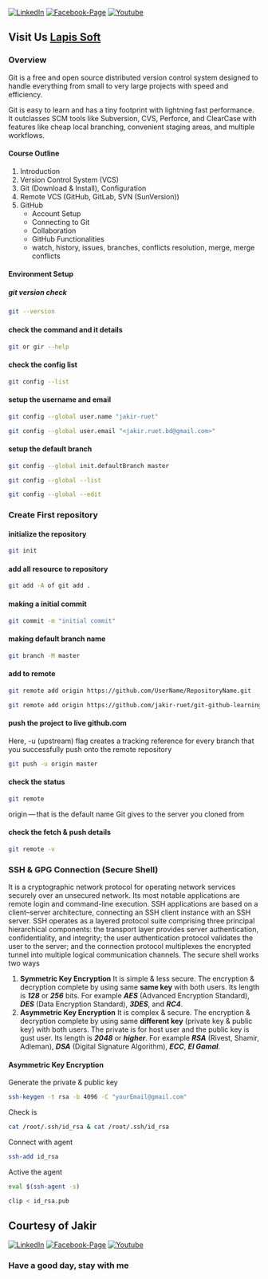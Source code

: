 [![LinkedIn][linkedin-shield-lapissoft]][linkedin-url-lapissoft]
[![Facebook-Page][facebook-shield-lapissoft]][facebook-url-lapissoft]
[![Youtube][youtube-shield-lapissoft]][youtube-url-lapissoft]

## Visit Us [Lapis Soft](http://www.lapissoft.com)

### Overview

Git is a free and open source distributed version control system designed to handle everything from small to very large projects with speed and efficiency.

Git is easy to learn and has a tiny footprint with lightning fast performance. It outclasses SCM tools like Subversion, CVS, Perforce, and ClearCase with features like cheap local branching, convenient staging areas, and multiple workflows.

#### Course Outline

1. Introduction
2. Version Control System (VCS)
3. Git (Download & Install), Configuration
4. Remote VCS (GitHub, GitLab, SVN (SunVersion))
5. GitHub
   - Account Setup
   - Connecting to Git
   - Collaboration
   - GitHub Functionalities
   - watch, history, issues, branches, conflicts resolution, merge, merge conflicts

#### Environment Setup

##### git version check

```bash
git --version
```

#### check the command and it details

```bash
git or gir --help
```

#### check the config list

```bash
git config --list
```

#### setup the username and email

```bash
git config --global user.name "jakir-ruet"
```

```bash
git config --global user.email "<jakir.ruet.bd@gmail.com>"
```

#### setup the default branch

```bash
git config --global init.defaultBranch master
```
```bash
git config --global --list
```
```bash
git config --global --edit
```

### Create First repository

#### initialize the repository

```bash
git init
```

#### add all resource to repository

```bash
git add -A of git add .
```

#### making a initial commit

```bash
git commit -m "initial commit"
```

#### making default branch name

```bash
git branch -M master
```

#### add to remote

```bash
git remote add origin https://github.com/UserName/RepositoryName.git
```

```bash
git remote add origin https://github.com/jakir-ruet/git-github-learning.git
```

#### push the project to live github.com

Here, -u (upstream) flag creates a tracking reference for every branch that you successfully push onto the remote repository

```bash
git push -u origin master
```

#### check the status

```bash
git remote
```

origin — that is the default name Git gives to the server you cloned from

#### check the fetch & push details

```bash
git remote -v
```

### SSH & GPG Connection (Secure Shell)

It is a cryptographic network protocol for operating network services securely over an unsecured network. Its most notable applications are remote login and command-line execution.
SSH applications are based on a client–server architecture, connecting an SSH client instance with an SSH server. SSH operates as a layered protocol suite comprising three principal hierarchical components: the transport layer provides server authentication, confidentiality, and integrity; the user authentication protocol validates the user to the server; and the connection protocol multiplexes the encrypted tunnel into multiple logical communication channels. The secure shell works two ways

1. **Symmetric Key Encryption**
It is simple & less secure. The encryption & decryption complete by using same **same key** with both users. Its length is ***128*** or ***256*** bits. For example ***AES*** (Advanced Encryption Standard), ***DES*** (Data Encryption Standard), ***3DES***, and ***RC4***.
2. **Asymmetric Key Encryption**
It is complex & secure. The encryption & decryption complete by using same **different key** (private key & public key) with both users. The private is for host user and the public key is gust user. Its length is ***2048*** or ***higher***. For example ***RSA*** (Rivest, Shamir, Adleman), ***DSA*** (Digital Signature Algorithm), ***ECC***, ***El Gamal***.

#### Asymmetric Key Encryption

Generate the private & public key

```bash
ssh-keygen -t rsa -b 4096 -C "yourEmail@gmail.com"
```

Check is 

```bash
cat /root/.ssh/id_rsa & cat /root/.ssh/id_rsa
```

Connect with agent

```bash
ssh-add id_rsa
```

Active the agent

```bash
eval $(ssh-agent -s)
```

```bash
clip < id_rsa.pub
```

## Courtesy of Jakir

[![LinkedIn][linkedin-shield-jakir]][linkedin-url-jakir]
[![Facebook-Page][facebook-shield-jakir]][facebook-url-jakir]
[![Youtube][youtube-shield-jakir]][youtube-url-jakir]

### Have a good day, stay with me
<!-- Personal profile -->

[linkedin-shield-jakir]: https://img.shields.io/badge/linkedin-%230077B5.svg?style=for-the-badge&logo=linkedin&logoColor=white
[linkedin-url-jakir]: https://www.linkedin.com/in/jakir-ruet/
[facebook-shield-jakir]: https://img.shields.io/badge/Facebook-%231877F2.svg?style=for-the-badge&logo=Facebook&logoColor=white
[facebook-url-jakir]: https://www.facebook.com/jakir-ruet/
[youtube-shield-jakir]: https://img.shields.io/badge/YouTube-%23FF0000.svg?style=for-the-badge&logo=YouTube&logoColor=white
[youtube-url-jakir]: https://www.youtube.com/@mjakaria-ruet/featured

<!-- Company profile -->

[linkedin-shield-lapissoft]: https://img.shields.io/badge/linkedin-%230077B5.svg?style=for-the-badge&logo=linkedin&logoColor=white
[linkedin-url-lapissoft]: https://www.linkedin.com/company/lapis-soft/
[facebook-shield-lapissoft]: https://img.shields.io/badge/Facebook-%231877F2.svg?style=for-the-badge&logo=Facebook&logoColor=white
[facebook-url-lapissoft]: https://www.facebook.com/GoLapisSoft/
[youtube-shield-lapissoft]: https://img.shields.io/badge/YouTube-%23FF0000.svg?style=for-the-badge&logo=YouTube&logoColor=white
[youtube-url-lapissoft]: https://www.youtube.com/@LapisSoft/featured
